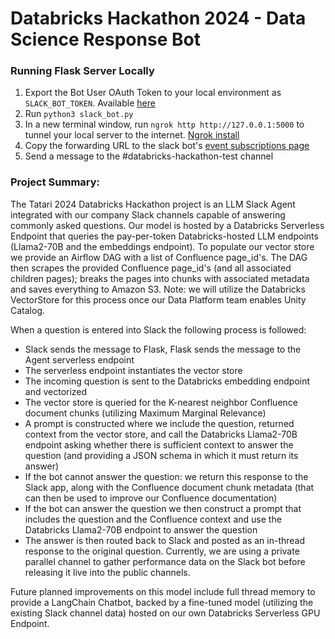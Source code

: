 # Databricks Hackathon 2024 - Data Science Response Bot

### Running Flask Server Locally

1. Export the Bot User OAuth Token to your local environment as `SLACK_BOT_TOKEN`.  Available [here](https://api.slack.com/apps/A06FG4L3944/install-on-team?)
2. Run `python3 slack_bot.py`
3. In a new terminal window, run `ngrok http http://127.0.0.1:5000` to tunnel your local server to the internet. [Ngrok install](https://ngrok.com/download)
4. Copy the forwarding URL to the slack bot's [event subscriptions page](https://api.slack.com/apps/A06FG4L3944/event-subscriptions?)
5. Send a message to the #databricks-hackathon-test channel

### Project Summary:
The Tatari 2024 Databricks Hackathon project is an LLM Slack Agent integrated with our company Slack channels capable of answering commonly asked questions. Our model is hosted by a Databricks Serverless Endpoint that queries the pay-per-token Databricks-hosted LLM endpoints (Llama2-70B and the embeddings endpoint). To populate our vector store we provide an Airflow DAG with a list of Confluence page_id's. The DAG then scrapes the provided Confluence page_id's (and all associated children pages); breaks the pages into chunks with associated metadata and saves everything to Amazon S3. Note: we will utilize the Databricks VectorStore for this process once our Data Platform team enables Unity Catalog.

When a question is entered into Slack the following process is followed:
- Slack sends the message to Flask, Flask sends the message to the Agent serverless endpoint
- The serverless endpoint instantiates the vector store
- The incoming question is sent to the Databricks embedding endpoint and vectorized
- The vector store is queried for the K-nearest neighbor Confluence document chunks (utilizing Maximum Marginal Relevance)
- A prompt is constructed where we include the question, returned context from the vector store, and call the Databricks Llama2-70B endpoint asking whether there is sufficient context to answer the question (and providing a JSON schema in which it must return its answer)
- If the bot cannot answer the question: we return this response to the Slack app, along with the Confluence document chunk metadata (that can then be used to improve our Confluence documentation)
- If the bot can answer the question we then construct a prompt that includes the question and the Confluence context and use the Databricks Llama2-70B endpoint to answer the question
- The answer is then routed back to Slack and posted as an in-thread response to the original question. Currently, we are using a private parallel channel to gather performance data on the Slack bot before releasing it live into the public channels.

Future planned improvements on this model include full thread memory to provide a LangChain Chatbot, backed by a fine-tuned model (utilizing the existing Slack channel data) hosted on our own Databricks Serverless GPU Endpoint.
